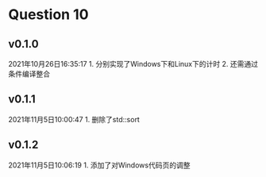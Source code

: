 # Question 10

## v0.1.0
2021年10月26日16:35:17
    1. 分别实现了Windows下和Linux下的计时
    2. 还需通过条件编译整合

## v0.1.1
2021年11月5日10:00:47
    1. 删除了std::sort

## v0.1.2
2021年11月5日10:06:19
    1. 添加了对Windows代码页的调整